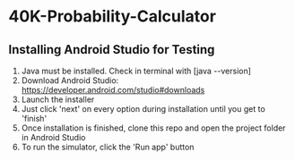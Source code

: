 # 40K-Probability-Calculator

## Installing Android Studio for Testing
1. Java must be installed. Check in terminal with [java --version] 
2. Download Android Studio: https://developer.android.com/studio#downloads
3. Launch the installer
4. Just click 'next' on every option during installation until you get to 'finish'
5. Once installation is finished, clone this repo and open the project folder in Android Studio
6. To run the simulator, click the 'Run app' button
